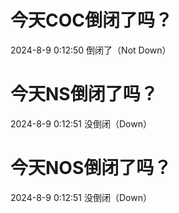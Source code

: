 # 今天COC倒闭了吗？

2024-8-9 0:12:50 倒闭了（Not Down）

# 今天NS倒闭了吗？

2024-8-9 0:12:51 没倒闭（Down）

# 今天NOS倒闭了吗？

2024-8-9 0:12:51 没倒闭（Down）

